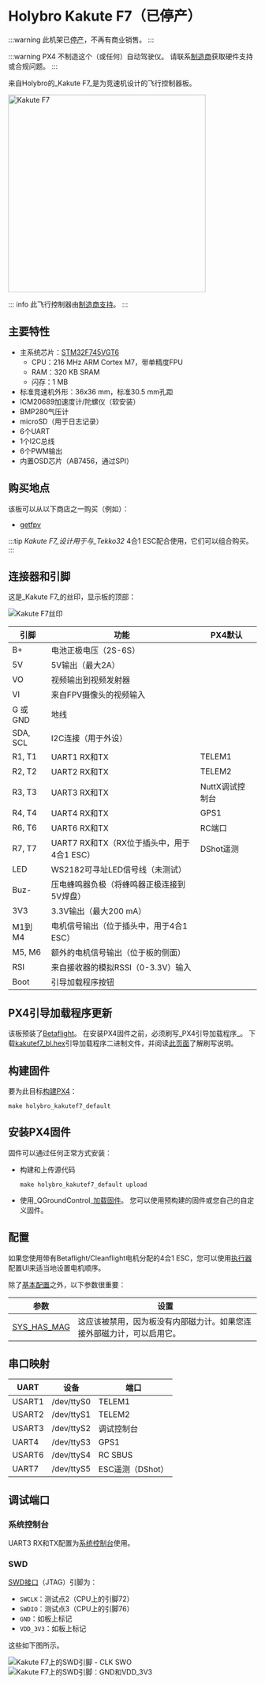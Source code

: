 # Holybro Kakute F7（已停产）

<Badge type="info" text="已停产" />

:::warning
此机架已[停产](../flight_controller/autopilot_experimental.md)，不再有商业销售。
:::

:::warning
PX4 不制造这个（或任何）自动驾驶仪。
请联系[制造商](https://holybro.com/)获取硬件支持或合规问题。
:::

来自Holybro的_Kakute F7_是为竞速机设计的飞行控制器板。

<img src="../../assets/flight_controller/kakutef7/board.jpg" width="400px" title="Kakute F7" />

::: info
此飞行控制器由[制造商支持](../flight_controller/autopilot_manufacturer_supported.md)。
:::

## 主要特性

- 主系统芯片：[STM32F745VGT6](https://www.st.com/en/microcontrollers-microprocessors/stm32f745vg.html)
  - CPU：216 MHz ARM Cortex M7，带单精度FPU
  - RAM：320 KB SRAM
  - 闪存：1 MB
- 标准竞速机外形：36x36 mm，标准30.5 mm孔距
- ICM20689加速度计/陀螺仪（软安装）
- BMP280气压计
- microSD（用于日志记录）
- 6个UART
- 1个I2C总线
- 6个PWM输出
- 内置OSD芯片（AB7456，通过SPI）

## 购买地点

该板可以从以下商店之一购买（例如）：

- [getfpv](https://www.getfpv.com/holybro-kakute-f7-tekko32-f3-metal-65a-4-in-1-esc-combo.html)

:::tip
_Kakute F7_设计用于与_Tekko32_ 4合1 ESC配合使用，它们可以组合购买。
:::

## 连接器和引脚

这是_Kakute F7_的丝印，显示板的顶部：

![Kakute F7丝印](../../assets/flight_controller/kakutef7/silk.png)

| 引脚     | 功能                                                    | PX4默认             |
| -------- | ------------------------------------------------------- | ------------------- |
| B+       | 电池正极电压（2S-6S）                                   |                     |
| 5V       | 5V输出（最大2A）                                        |                     |
| VO       | 视频输出到视频发射器                                    |                     |
| VI       | 来自FPV摄像头的视频输入                                 |                     |
| G 或 GND | 地线                                                    |                     |
| SDA, SCL | I2C连接（用于外设）                                     |                     |
| R1, T1   | UART1 RX和TX                                            | TELEM1              |
| R2, T2   | UART2 RX和TX                                            | TELEM2              |
| R3, T3   | UART3 RX和TX                                            | NuttX调试控制台     |
| R4, T4   | UART4 RX和TX                                            | GPS1                |
| R6, T6   | UART6 RX和TX                                            | RC端口              |
| R7, T7   | UART7 RX和TX（RX位于插头中，用于4合1 ESC）              | DShot遥测           |
| LED      | WS2182可寻址LED信号线（未测试）                         |                     |
| Buz-     | 压电蜂鸣器负极（将蜂鸣器正极连接到5V焊盘）              |                     |
| 3V3      | 3.3V输出（最大200 mA）                                  |                     |
| M1到M4   | 电机信号输出（位于插头中，用于4合1 ESC）                |                     |
| M5, M6   | 额外的电机信号输出（位于板的侧面）                      |                     |
| RSI      | 来自接收器的模拟RSSI（0-3.3V）输入                      |                     |
| Boot     | 引导加载程序按钮                                        |                     |

<a id="bootloader"></a>

## PX4引导加载程序更新

该板预装了[Betaflight](https://github.com/betaflight/betaflight/wiki)。
在安装PX4固件之前，必须刷写_PX4引导加载程序_。
下载[kakutef7_bl.hex](https://github.com/PX4/PX4-Autopilot/raw/main/docs/assets/flight_controller/kakutef7/kakutef7_bl_0b3fbe2da0.hex)引导加载程序二进制文件，并阅读[此页面](../advanced_config/bootloader_update_from_betaflight.md)了解刷写说明。

## 构建固件

要为此目标[构建PX4](../dev_setup/building_px4.md)：

```
make holybro_kakutef7_default
```

## 安装PX4固件

固件可以通过任何正常方式安装：

- 构建和上传源代码
  ```
  make holybro_kakutef7_default upload
  ```
- 使用_QGroundControl_[加载固件](../config/firmware.md)。
  您可以使用预构建的固件或您自己的自定义固件。

## 配置

如果您使用带有Betaflight/Cleanflight电机分配的4合1 ESC，您可以使用[执行器](../config/actuators.md)配置UI来适当地设置电机顺序。

除了[基本配置](../config/index.md)之外，以下参数很重要：

| 参数                                                                 | 设置                                                                        |
| -------------------------------------------------------------------- | --------------------------------------------------------------------------- |
| [SYS_HAS_MAG](../advanced_config/parameter_reference.md#SYS_HAS_MAG) | 这应该被禁用，因为板没有内部磁力计。如果您连接外部磁力计，可以启用它。     |

## 串口映射

| UART   | 设备       | 端口                  |
| ------ | ---------- | --------------------- |
| USART1 | /dev/ttyS0 | TELEM1                |
| USART2 | /dev/ttyS1 | TELEM2                |
| USART3 | /dev/ttyS2 | 调试控制台            |
| UART4  | /dev/ttyS3 | GPS1                  |
| USART6 | /dev/ttyS4 | RC SBUS               |
| UART7  | /dev/ttyS5 | ESC遥测（DShot）      |

<!-- Note: Got ports using https://github.com/PX4/PX4-user_guide/pull/672#issuecomment-598198434 -->

## 调试端口

### 系统控制台

UART3 RX和TX配置为[系统控制台](../debug/system_console.md)使用。

### SWD

[SWD接口](../debug/swd_debug.md)（JTAG）引脚为：

- `SWCLK`：测试点2（CPU上的引脚72）
- `SWDIO`：测试点3（CPU上的引脚76）
- `GND`：如板上标记
- `VDD_3V3`：如板上标记

这些如下图所示。

![Kakute F7上的SWD引脚 - CLK SWO](../../assets/flight_controller/kakutef7/debug_swd_port.jpg) ![Kakute F7上的SWD引脚：GND和VDD_3V3](../../assets/flight_controller/kakutef7/debug_swd_port_gnd_vcc3_3.jpg)
